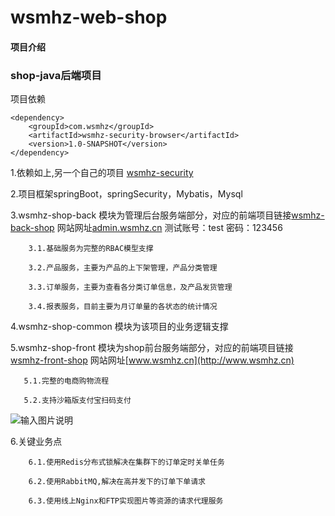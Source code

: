 # wsmhz-web-shop

#### 项目介绍

### shop-java后端项目

项目依赖


```
<dependency>
    <groupId>com.wsmhz</groupId>
    <artifactId>wsmhz-security-browser</artifactId>
    <version>1.0-SNAPSHOT</version>
</dependency>
```






1.依赖如上,另一个自己的项目 [wsmhz-security](https://github.com/wsmhz/wsmhz-security)

2.项目框架springBoot，springSecurity，Mybatis，Mysql

3.wsmhz-shop-back 模块为管理后台服务端部分，对应的前端项目链接[wsmhz-back-shop](https://github.com/wsmhz/wsmhz-back-shop)  网站网址[admin.wsmhz.cn](http://admin.wsmhz.cn) 测试账号：test  密码：123456

        3.1.基础服务为完整的RBAC模型支撑

        3.2.产品服务，主要为产品的上下架管理，产品分类管理

        3.3.订单服务，主要为查看各分类订单信息，及产品发货管理

        3.4.报表服务，目前主要为月订单量的各状态的统计情况

4.wsmhz-shop-common 模块为该项目的业务逻辑支撑

5.wsmhz-shop-front 模块为shop前台服务端部分，对应的前端项目链接[wsmhz-front-shop](https://github.com/wsmhz/wsmhz-front-shop)  网站网址[www.wsmhz.cn](http://www.wsmhz.cn)

       5.1.完整的电商购物流程

       5.2.支持沙箱版支付宝扫码支付
![输入图片说明](https://images.gitee.com/uploads/images/2018/0723/230239_66379f8b_1294661.png "支付.png")


6.关键业务点

        6.1.使用Redis分布式锁解决在集群下的订单定时关单任务

        6.2.使用RabbitMQ,解决在高并发下的订单下单请求

        6.3.使用线上Nginx和FTP实现图片等资源的请求代理服务
